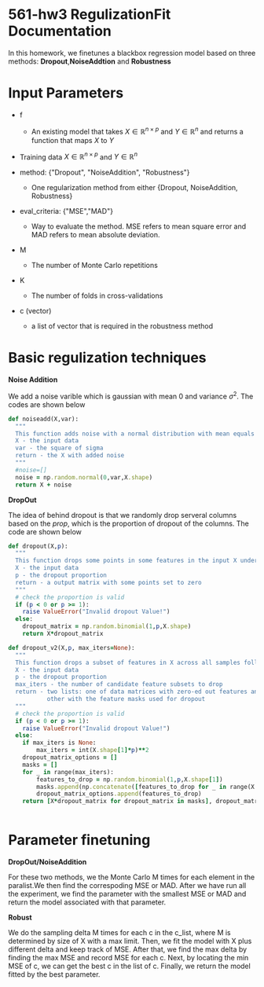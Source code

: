 # 561-hw3 RegulizationFit Documentation
In this homework, we finetunes a blackbox regression model based on three methods: **Dropout**,**NoiseAddtion** and **Robustness**
# Input Parameters
- f
  - An existing model that takes $X\in \mathbb{R}^{n\times p}$ and $Y\in \mathbb{R}^{n}$ and returns a function that maps $X$ to $Y$
- Training data $X\in \mathbb{R}^{n\times p}$ and $Y\in \mathbb{R}^{n}$
- method: $\text{\{"Dropout", "NoiseAddition", "Robustness"\}}$
  - One regularization method from either $\{\text{Dropout, NoiseAddition, Robustness}\}$
- eval_criteria: $\{\text{"MSE","MAD"}\}$
  - Way to evaluate the method. MSE refers to mean square error and MAD refers to mean absolute deviation.
  
- M
  - The number of Monte Carlo repetitions
- K
  - The number of folds in cross-validations 
- c (vector)
  - a list of vector that is required in the robustness method
  
# Basic regulization techniques 
**Noise Addition**

We add a noise varible which is gaussian with mean 0 and variance $\sigma^2$. The codes are shown below

```ruby
def noiseadd(X,var):
  """
  This function adds noise with a normal distribution with mean equals to 0 and the variance equals to input var
  X - the input data
  var - the square of sigma
  return - the X with added noise
  """
  #noise=[]
  noise = np.random.normal(0,var,X.shape)
  return X + noise 
```

**DropOut**

The idea of behind dropout is that we randomly drop serveral columns based on the *prop*, which is the proportion of dropout of the columns. The code are shown below
```ruby
def dropout(X,p):
  """
  This function drops some points in some features in the input X under Bernoulli distribution
  X - the input data
  p - the dropout proportion
  return - a output matrix with some points set to zero
  """
  # check the proportion is valid
  if (p < 0 or p >= 1): 
    raise ValueError("Invalid dropout Value!")
  else:
    dropout_matrix = np.random.binomial(1,p,X.shape)
    return X*dropout_matrix
```
```ruby
def dropout_v2(X,p, max_iters=None):
  """
  This function drops a subset of features in X across all samples followed by Bernoulli distribution
  X - the input data
  p - the dropout proportion
  max_iters - the number of candidate feature subsets to drop
  return - two lists: one of data matrices with zero-ed out features and the 
           other with the feature masks used for dropout
  """
  # check the proportion is valid
  if (p < 0 or p >= 1): 
    raise ValueError("Invalid dropout Value!")
  else:
    if max_iters is None:
        max_iters = int(X.shape[1]*p)**2
    dropout_matrix_options = []
    masks = []
    for _ in range(max_iters):
        features_to_drop = np.random.binomial(1,p,X.shape[1])
        masks.append(np.concatenate([features_to_drop for _ in range(X.shape[0])]).reshape(X.shape))
        dropout_matrix_options.append(features_to_drop)
    return [X*dropout_matrix for dropout_matrix in masks], dropout_matrix_options
  
```
# Parameter finetuning
**DropOut/NoiseAddition**

For these two methods, we the Monte Carlo M times for each element in the paralist.We then find the correspoding MSE or MAD. After we have run all the experiment, we find the parameter with the smallest MSE or MAD and return the model associated with that parameter.

**Robust**

We do the sampling delta M times for each c in the c_list, 
    where M is determined by size of X with a max limit. 
    Then, we fit the model with X plus different delta and keep track of MSE.
    After that, we find the max delta by finding the max MSE and record MSE for each c.
    Next, by locating the min MSE of c, we can get the best c in the list of c.
    Finally, we return the model fitted by the best parameter.
